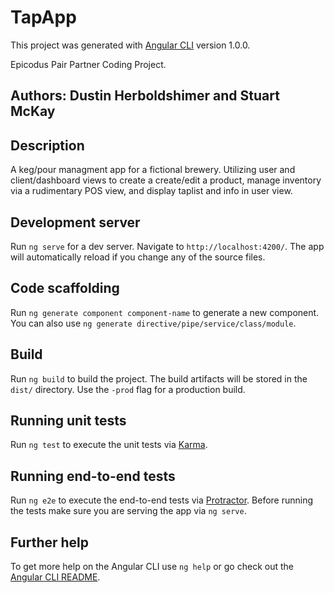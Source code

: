 # TapApp

This project was generated with [Angular CLI](https://github.com/angular/angular-cli) version 1.0.0.

Epicodus Pair Partner Coding Project.

## Authors: Dustin Herboldshimer and Stuart McKay

## Description

A keg/pour managment app for a fictional brewery.  Utilizing user and client/dashboard views to create a create/edit a product,
manage inventory via a rudimentary POS view, and display taplist and info in user view.

## Development server

Run `ng serve` for a dev server. Navigate to `http://localhost:4200/`. The app will automatically reload if you change any of the source files.

## Code scaffolding

Run `ng generate component component-name` to generate a new component. You can also use `ng generate directive/pipe/service/class/module`.

## Build

Run `ng build` to build the project. The build artifacts will be stored in the `dist/` directory. Use the `-prod` flag for a production build.

## Running unit tests

Run `ng test` to execute the unit tests via [Karma](https://karma-runner.github.io).

## Running end-to-end tests

Run `ng e2e` to execute the end-to-end tests via [Protractor](http://www.protractortest.org/).
Before running the tests make sure you are serving the app via `ng serve`.

## Further help

To get more help on the Angular CLI use `ng help` or go check out the [Angular CLI README](https://github.com/angular/angular-cli/blob/master/README.md).

